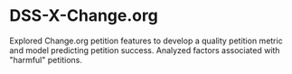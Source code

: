 # DSS-X-Change.org
Explored Change.org petition features to develop a quality petition metric and model predicting petition success. Analyzed factors associated with "harmful" petitions.
